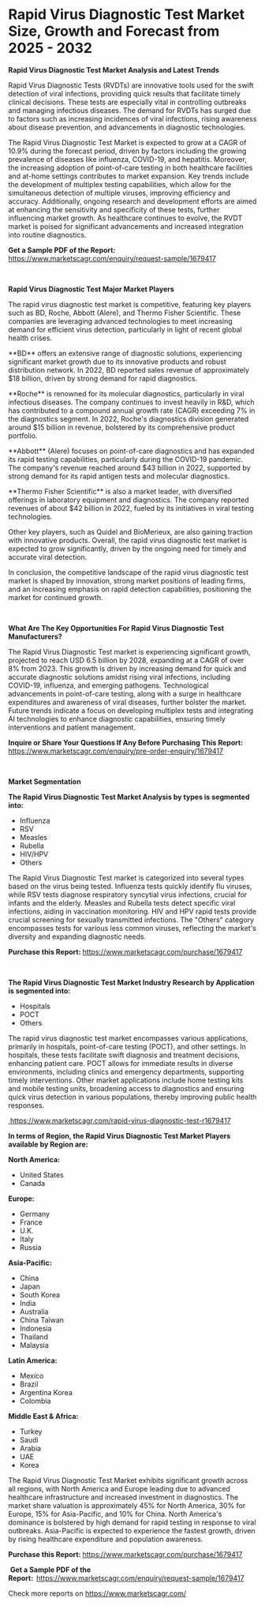 <p><h1>Rapid Virus Diagnostic Test Market Size, Growth and Forecast from 2025 - 2032</h1></p><p><strong>Rapid Virus Diagnostic Test Market Analysis and Latest Trends</strong></p>
<p><p>Rapid Virus Diagnostic Tests (RVDTs) are innovative tools used for the swift detection of viral infections, providing quick results that facilitate timely clinical decisions. These tests are especially vital in controlling outbreaks and managing infectious diseases. The demand for RVDTs has surged due to factors such as increasing incidences of viral infections, rising awareness about disease prevention, and advancements in diagnostic technologies.</p><p>The Rapid Virus Diagnostic Test Market is expected to grow at a CAGR of 10.9% during the forecast period, driven by factors including the growing prevalence of diseases like influenza, COVID-19, and hepatitis. Moreover, the increasing adoption of point-of-care testing in both healthcare facilities and at-home settings contributes to market expansion. Key trends include the development of multiplex testing capabilities, which allow for the simultaneous detection of multiple viruses, improving efficiency and accuracy. Additionally, ongoing research and development efforts are aimed at enhancing the sensitivity and specificity of these tests, further influencing market growth. As healthcare continues to evolve, the RVDT market is poised for significant advancements and increased integration into routine diagnostics.</p></p>
<p><strong>Get a Sample PDF of the Report:&nbsp;</strong> <a href="https://www.marketscagr.com/enquiry/request-sample/1679417?utm_campaign=2733&utm_medium=2&utm_source=Github&utm_content=ia&utm_term=25032025&utm_id=rapid-virus-diagnostic-test">https://www.marketscagr.com/enquiry/request-sample/1679417</a></p>
<p>&nbsp;</p>
<p><strong>Rapid Virus Diagnostic Test Major Market Players</strong></p>
<p><p>The rapid virus diagnostic test market is competitive, featuring key players such as BD, Roche, Abbott (Alere), and Thermo Fisher Scientific. These companies are leveraging advanced technologies to meet increasing demand for efficient virus detection, particularly in light of recent global health crises.</p><p>**BD** offers an extensive range of diagnostic solutions, experiencing significant market growth due to its innovative products and robust distribution network. In 2022, BD reported sales revenue of approximately $18 billion, driven by strong demand for rapid diagnostics.</p><p>**Roche** is renowned for its molecular diagnostics, particularly in viral infectious diseases. The company continues to invest heavily in R&D, which has contributed to a compound annual growth rate (CAGR) exceeding 7% in the diagnostics segment. In 2022, Roche's diagnostics division generated around $15 billion in revenue, bolstered by its comprehensive product portfolio.</p><p>**Abbott** (Alere) focuses on point-of-care diagnostics and has expanded its rapid testing capabilities, particularly during the COVID-19 pandemic. The company's revenue reached around $43 billion in 2022, supported by strong demand for its rapid antigen tests and molecular diagnostics.</p><p>**Thermo Fisher Scientific** is also a market leader, with diversified offerings in laboratory equipment and diagnostics. The company reported revenues of about $42 billion in 2022, fueled by its initiatives in viral testing technologies.</p><p>Other key players, such as Quidel and BioMerieux, are also gaining traction with innovative products. Overall, the rapid virus diagnostic test market is expected to grow significantly, driven by the ongoing need for timely and accurate viral detection.</p><p>In conclusion, the competitive landscape of the rapid virus diagnostic test market is shaped by innovation, strong market positions of leading firms, and an increasing emphasis on rapid detection capabilities, positioning the market for continued growth.</p></p>
<p>&nbsp;</p>
<p><strong>What Are The Key Opportunities For Rapid Virus Diagnostic Test Manufacturers?</strong></p>
<p><p>The Rapid Virus Diagnostic Test market is experiencing significant growth, projected to reach USD 6.5 billion by 2028, expanding at a CAGR of over 8% from 2023. This growth is driven by increasing demand for quick and accurate diagnostic solutions amidst rising viral infections, including COVID-19, influenza, and emerging pathogens. Technological advancements in point-of-care testing, along with a surge in healthcare expenditures and awareness of viral diseases, further bolster the market. Future trends indicate a focus on developing multiplex tests and integrating AI technologies to enhance diagnostic capabilities, ensuring timely interventions and patient management.</p></p>
<p><strong>Inquire or Share Your Questions If Any Before Purchasing This Report:</strong> <a href="https://www.marketscagr.com/enquiry/pre-order-enquiry/1679417?utm_campaign=2733&utm_medium=2&utm_source=Github&utm_content=ia&utm_term=25032025&utm_id=rapid-virus-diagnostic-test">https://www.marketscagr.com/enquiry/pre-order-enquiry/1679417</a></p>
<p>&nbsp;</p>
<p><strong>Market Segmentation</strong></p>
<p><strong>The Rapid Virus Diagnostic Test Market Analysis by types is segmented into:</strong></p>
<p><ul><li>Influenza</li><li>RSV</li><li>Measles</li><li>Rubella</li><li>HIV/HPV</li><li>Others</li></ul></p>
<p><p>The Rapid Virus Diagnostic Test market is categorized into several types based on the virus being tested. Influenza tests quickly identify flu viruses, while RSV tests diagnose respiratory syncytial virus infections, crucial for infants and the elderly. Measles and Rubella tests detect specific viral infections, aiding in vaccination monitoring. HIV and HPV rapid tests provide crucial screening for sexually transmitted infections. The "Others" category encompasses tests for various less common viruses, reflecting the market's diversity and expanding diagnostic needs.</p></p>
<p><strong>Purchase this Report:&nbsp;</strong><a href="https://www.marketscagr.com/purchase/1679417?utm_campaign=2733&utm_medium=2&utm_source=Github&utm_content=ia&utm_term=25032025&utm_id=rapid-virus-diagnostic-test">https://www.marketscagr.com/purchase/1679417</a></p>
<p>&nbsp;</p>
<p><strong>The Rapid Virus Diagnostic Test Market Industry Research by Application is segmented into:</strong></p>
<p><ul><li>Hospitals</li><li>POCT</li><li>Others</li></ul></p>
<p><p>The rapid virus diagnostic test market encompasses various applications, primarily in hospitals, point-of-care testing (POCT), and other settings. In hospitals, these tests facilitate swift diagnosis and treatment decisions, enhancing patient care. POCT allows for immediate results in diverse environments, including clinics and emergency departments, supporting timely interventions. Other market applications include home testing kits and mobile testing units, broadening access to diagnostics and ensuring quick virus detection in various populations, thereby improving public health responses.</p></p>
<p><a href="https://www.marketscagr.com/rapid-virus-diagnostic-test-r1679417?utm_campaign=2733&utm_medium=2&utm_source=Github&utm_content=ia&utm_term=25032025&utm_id=rapid-virus-diagnostic-test">&nbsp;https://www.marketscagr.com/rapid-virus-diagnostic-test-r1679417</a></p>
<p><strong>In terms of Region, the Rapid Virus Diagnostic Test Market Players available by Region are:</strong></p>
<p>
    <p> <strong> North America: </strong>
        <ul>
            <li>United States</li>
            <li>Canada</li>
        </ul>
        </p> 
    <p> <strong> Europe: </strong>
        <ul>
            <li>Germany</li>
            <li>France</li>
            <li>U.K.</li>
            <li>Italy</li>
            <li>Russia</li>
        </ul>
        </p> 
    <p> <strong> Asia-Pacific: </strong>
        <ul>
            <li>China</li>
            <li>Japan</li>
            <li>South Korea</li>
            <li>India</li>
            <li>Australia</li>
            <li>China Taiwan</li>
            <li>Indonesia</li>
            <li>Thailand</li>
            <li>Malaysia</li>
        </ul>
        </p> 
    <p> <strong> Latin America: </strong>
        <ul>
            <li>Mexico</li>
            <li>Brazil</li>
            <li>Argentina Korea</li>
            <li>Colombia</li>
        </ul>
        </p> 
    <p> <strong> Middle East & Africa: </strong>
        <ul>
            <li>Turkey</li>
            <li>Saudi</li>
            <li>Arabia</li>
            <li>UAE</li>
            <li>Korea</li>
        </ul>
    </p>
    </p>
<p><p>The Rapid Virus Diagnostic Test Market exhibits significant growth across all regions, with North America and Europe leading due to advanced healthcare infrastructure and increased investment in diagnostics. The market share valuation is approximately 45% for North America, 30% for Europe, 15% for Asia-Pacific, and 10% for China. North America's dominance is bolstered by high demand for rapid testing in response to viral outbreaks. Asia-Pacific is expected to experience the fastest growth, driven by rising healthcare expenditure and population awareness.</p></p>
<p><strong>Purchase this Report: </strong><a href="https://www.marketscagr.com/purchase/1679417?utm_campaign=2733&utm_medium=2&utm_source=Github&utm_content=ia&utm_term=25032025&utm_id=rapid-virus-diagnostic-test">https://www.marketscagr.com/purchase/1679417</a></p>
<p>&nbsp;<strong>Get a Sample PDF of the Report:&nbsp;&nbsp;</strong><a href="https://www.marketscagr.com/enquiry/request-sample/1679417?utm_campaign=2733&utm_medium=2&utm_source=Github&utm_content=ia&utm_term=25032025&utm_id=rapid-virus-diagnostic-test">https://www.marketscagr.com/enquiry/request-sample/1679417</a></p>
<p><strong></strong></p>
<p>Check more reports on <a href="https://www.marketscagr.com/?utm_campaign=2733&utm_medium=2&utm_source=Github&utm_content=ia&utm_term=25032025&utm_id=rapid-virus-diagnostic-test">https://www.marketscagr.com/</a></p>